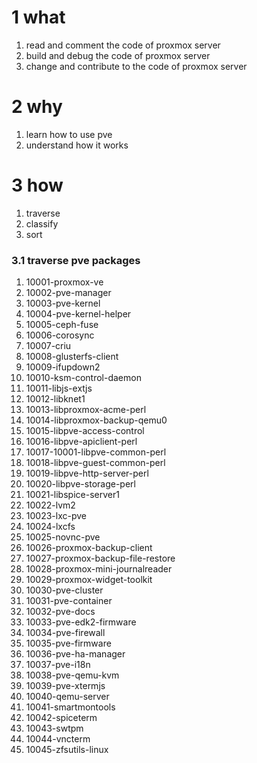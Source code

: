 # 1 what

1. read and comment the code of proxmox server
1. build and debug the code of proxmox server
1. change and contribute to the code of proxmox server

# 2 why

1. learn how to use pve 
1. understand how it works
# 3 how

1. traverse
1. classify
1. sort

### 3.1 traverse pve packages
1. 10001-proxmox-ve
2. 10002-pve-manager
3. 10003-pve-kernel
4. 10004-pve-kernel-helper
5. 10005-ceph-fuse
6. 10006-corosync
7. 10007-criu
8. 10008-glusterfs-client
9. 10009-ifupdown2
10. 10010-ksm-control-daemon
11. 10011-libjs-extjs
12. 10012-libknet1
13. 10013-libproxmox-acme-perl
14. 10014-libproxmox-backup-qemu0
15. 10015-libpve-access-control
16. 10016-libpve-apiclient-perl
17. 10017-10001-libpve-common-perl
18. 10018-libpve-guest-common-perl
19. 10019-libpve-http-server-perl
20. 10020-libpve-storage-perl
21. 10021-libspice-server1
22. 10022-lvm2
23. 10023-lxc-pve
24. 10024-lxcfs
25. 10025-novnc-pve
26. 10026-proxmox-backup-client
27. 10027-proxmox-backup-file-restore
28. 10028-proxmox-mini-journalreader
29. 10029-proxmox-widget-toolkit
30. 10030-pve-cluster
31. 10031-pve-container
32. 10032-pve-docs
33. 10033-pve-edk2-firmware
34. 10034-pve-firewall
35. 10035-pve-firmware
36. 10036-pve-ha-manager
37. 10037-pve-i18n
38. 10038-pve-qemu-kvm
39. 10039-pve-xtermjs
40. 10040-qemu-server
41. 10041-smartmontools
42. 10042-spiceterm
43. 10043-swtpm
44. 10044-vncterm
45. 10045-zfsutils-linux
